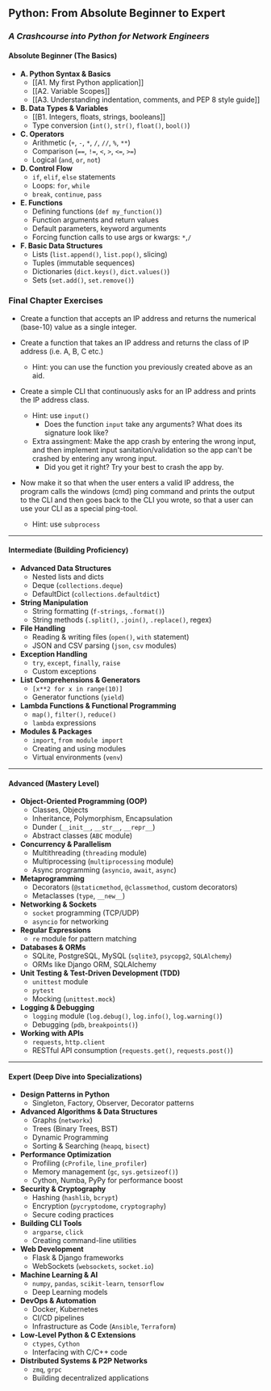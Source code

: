 ## **Python: From Absolute Beginner to Expert**
### *A Crashcourse into Python for Network Engineers*

#### **Absolute Beginner (The Basics)**

- **A. Python Syntax & Basics**
    - [[A1. My first Python application]]
    - [[A2. Variable Scopes]]
    - [[A3. Understanding indentation, comments, and PEP 8 style guide]]
- **B. Data Types & Variables**
    - [[B1. Integers, floats, strings, booleans]]
    - Type conversion (`int()`, `str()`, `float()`, `bool()`)
- **C. Operators**
    - Arithmetic (`+`, `-`, `*`, `/`, `//`, `%`, `**`)
    - Comparison (`==`, `!=`, `<`, `>`, `<=`, `>=`)
    - Logical (`and`, `or`, `not`)
- **D. Control Flow**
    - `if`, `elif`, `else` statements
    - Loops: `for`, `while`
    - `break`, `continue`, `pass`
- **E. Functions**
    - Defining functions (`def my_function()`)
    - Function arguments and return values
    - Default parameters, keyword arguments
    - Forcing function calls to use args or kwargs: `*`,`/` 
- **F. Basic Data Structures**
    - Lists (`list.append()`, `list.pop()`, slicing)
    - Tuples (immutable sequences)
    - Dictionaries (`dict.keys()`, `dict.values()`)
    - Sets (`set.add()`, `set.remove()`)

### **Final Chapter Exercises**
* Create a function that accepts an IP address and returns the numerical (base-10) value as a single integer.

* Create a function that takes an IP address and returns the class of IP address (i.e. A, B, C etc.)
	* Hint: you can use the function you previously created above as an aid.

* Create a simple CLI that continuously asks for an IP address and prints the IP address class.
	* Hint: use `input()`
		* Does the function `input` take any arguments? What does its signature look like?
	* Extra assingment: Make the app crash by entering the wrong input, and then implement input sanitation/validation so the app can't be crashed by entering any wrong input.
		* Did you get it right? Try your best to crash the app by.

* Now make it so that when the user enters a valid IP address, the program calls the windows (cmd) ping command and prints the output to the CLI and then goes back to the CLI you wrote, so that a user can use your CLI as a special ping-tool.
	* Hint: use `subprocess`
---
#### **Intermediate (Building Proficiency)**

- **Advanced Data Structures**
    - Nested lists and dicts
    - Deque (`collections.deque`)
    - DefaultDict (`collections.defaultdict`)
- **String Manipulation**
    - String formatting (`f-strings`, `.format()`)
    - String methods (`.split()`, `.join()`, `.replace()`, regex)
- **File Handling**
    - Reading & writing files (`open()`, `with` statement)
    - JSON and CSV parsing (`json`, `csv` modules)
- **Exception Handling**
    - `try`, `except`, `finally`, `raise`
    - Custom exceptions
- **List Comprehensions & Generators**
    - `[x**2 for x in range(10)]`
    - Generator functions (`yield`)
- **Lambda Functions & Functional Programming**
    - `map()`, `filter()`, `reduce()`
    - `lambda` expressions
- **Modules & Packages**
    - `import`, `from module import`
    - Creating and using modules
    - Virtual environments (`venv`)

---

#### **Advanced (Mastery Level)**

- **Object-Oriented Programming (OOP)**
    - Classes, Objects
    - Inheritance, Polymorphism, Encapsulation
    - Dunder (`__init__`, `__str__`, `__repr__`)
    - Abstract classes (`ABC` module)
- **Concurrency & Parallelism**
    - Multithreading (`threading` module)
    - Multiprocessing (`multiprocessing` module)
    - Async programming (`asyncio`, `await`, `async`)
- **Metaprogramming**
    - Decorators (`@staticmethod`, `@classmethod`, custom decorators)
    - Metaclasses (`type`, `__new__`)
- **Networking & Sockets**
    - `socket` programming (TCP/UDP)
    - `asyncio` for networking
- **Regular Expressions**
    - `re` module for pattern matching
- **Databases & ORMs**
    - SQLite, PostgreSQL, MySQL (`sqlite3`, `psycopg2`, `SQLAlchemy`)
    - ORMs like Django ORM, SQLAlchemy
- **Unit Testing & Test-Driven Development (TDD)**
    - `unittest` module
    - `pytest`
    - Mocking (`unittest.mock`)
- **Logging & Debugging**
    - `logging` module (`log.debug()`, `log.info()`, `log.warning()`)
    - Debugging (`pdb`, `breakpoints()`)
- **Working with APIs**
    - `requests`, `http.client`
    - RESTful API consumption (`requests.get()`, `requests.post()`)

---

#### **Expert (Deep Dive into Specializations)**

- **Design Patterns in Python**
    - Singleton, Factory, Observer, Decorator patterns
- **Advanced Algorithms & Data Structures**
    - Graphs (`networkx`)
    - Trees (Binary Trees, BST)
    - Dynamic Programming
    - Sorting & Searching (`heapq`, `bisect`)
- **Performance Optimization**
    - Profiling (`cProfile`, `line_profiler`)
    - Memory management (`gc`, `sys.getsizeof()`)
    - Cython, Numba, PyPy for performance boost
- **Security & Cryptography**
    - Hashing (`hashlib`, `bcrypt`)
    - Encryption (`pycryptodome`, `cryptography`)
    - Secure coding practices
- **Building CLI Tools**
    - `argparse`, `click`
    - Creating command-line utilities
- **Web Development**
    - Flask & Django frameworks
    - WebSockets (`websockets`, `socket.io`)
- **Machine Learning & AI**
    - `numpy`, `pandas`, `scikit-learn`, `tensorflow`
    - Deep Learning models
- **DevOps & Automation**
    - Docker, Kubernetes
    - CI/CD pipelines
    - Infrastructure as Code (`Ansible`, `Terraform`)
- **Low-Level Python & C Extensions**
    - `ctypes`, `Cython`
    - Interfacing with C/C++ code
- **Distributed Systems & P2P Networks**
    - `zmq`, `grpc`
    - Building decentralized applications